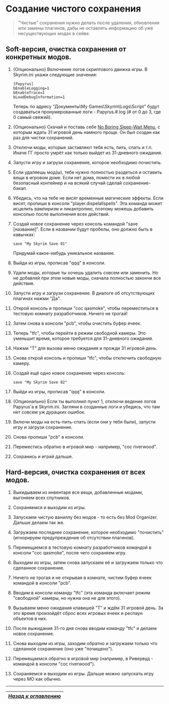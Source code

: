 # Создание чистого сохранения

> "Чистые" сохранения нужно делать после удаления, обновления или замены плагинов, дабы не оставлять информацию об уже несуществующих модах в сейве.

## Soft-версия, очистка сохранения от конкретных модов.

1) {Опционально} Включение логов скриптового движка игры. В Skyrim.ini укажи следующие значения:
    ```
    [Papyrus]
    bEnableLogging=1
    bEnableTrace=1
    bLoadDebugInformation=1
    ```
    Теперь по адресу "Документы\My Games\Skyrim\Logs\Script" будут создаваться пронумерованные логи - Papyrus.#.log (# от 0 до 3, где 0 самый свежий).

2) {Опционально} Скачай и поставь себе [No Boring Sleep-Wait Menu](http://www.nexusmods.com/skyrim/mods/12625/), с которым ждать 31 игровой день намного проще. Он был создан как раз для чистки сохранений.

3) Отключи моды, которые заставляют тебя есть, пить, спать и т.п. Иначе ГГ просто умрёт как только выйдет из 31-дневного ожидания.

4) Запусти игру и загрузи сохранение, которое необходимо почистить.

5) Если удаляешь мод(ы), тебе нужно полностью раздеться и оставить вещи в игровом доме. Если нет дома, помести их в любой безопасный контейнер и на всякий случай сделай сохранение-бэкап.

6) Убедись, что на тебе не висят временные магические эффекты. Если висят, пропиши в консоли "player.dispelallspells". Эта команда может исцелить вампиризм и ликантропию, поэтому можешь добавить консолью после выполнения всех действий.

7) Создай новое сохранение через консоль командой "save [название]". Если в названии будут пробелы, оно должно быть в кавычках:
    ```
    save "My Skyrim Save 01"
    ```
    Придумай какое-нибудь уникальное название.

8) Выйди из игры, прописав "qqq" в консоли.

9) Удали моды, которые ты хочешь удалить совсем или заменить. Но не добавляй при этом новые моды, сначала полностью закончи все действия.

10) Запусти игру и загрузи сохранение. В диалоге об отсутствующих плагинах нажми "Да".

11) Открой консоль и пропиши "coc qasmoke", чтобы переместиться в тестовую комнату разработчиков. Ничего не трогай!

12) Затем снова в консоли "pcb", чтобы очистить буфер ячеек.

13) Теперь "tfc", чтобы перейти в режим свободной камеры. Это уменьшит время, которое требуется для 31-дневного ожидания.

14) Нажми "T" для вызова меню ожидания и прожди 31 игровой день.

15) Снова открой консоль и пропиши "tfc", чтобы отключить свободную камеру.

16) Создай ещё одно новое сохранение через консоль:
    ```
    save "My Skyrim Save 02"
    ```

17) Выйди из игры, прописав "qqq" в консоли.

18) {Опционально} Если ты выполнил пункт 1, отключи ведение логов Papyrus'a в Skyrim.ini. Загляни в созданные логи и убедись, что там нет совсем уж дурацких ошибок.

19) Включи моды на есть-пить-спать (если они у тебя были), запусти игру и загрузи сохранение.

20) Снова пропиши "pcb" в консоли.

21) Переместись обратно в игровой мир - например, "coc riverwood".

22) Сохранись и играй дальше.

## Hard-версия, очистка сохранения от всех модов.

1) Выкидываем из инвентаря все вещи, добавленные модами, выгоняем всех спутников.

2) Сохраняемся и выходим из игры.

3) Запускаем чистую ваниллу без модов - то есть без Mod Organizer. Дальше делаем так же.

4) Загружаем последнее сохранение, которое необходимо "почистить" (игнорируем предупреждение об отсутствии плагинов).

5) Перемещаемся в тестовую комнату разработчиков командой в консоли "coc qasmoke", после чего сохраняем игру.

6) Выходим из игры, затем снова запускаем её и загружаем только что сделанное сохранение.

7) Ничего не трогая и не открывая в комнате, чистим буфер ячеек командой в консоли "pcb".

8) Вводим в консоли команду "tfc" (эта команда включает режим "свободной" камеры, но нужна она не для этого).

9) Вызываем меню ожидания клавишей "T" и ждём 31 игровой день. За это время произойдёт сброс всех игровых ячеек и респаун объектов в них.

10) После выжидания 31-го дня снова вводим команду "tfc" и делаем новое сохранение.

11) Снова выходим из игры, заходим обратно и загружаем только что сделанное сохранение (оно уже "почищено").

12) Перемещаемся обратно в игровой мир (например, в Ривервуд - командой в консоли "coc riverwood").

13) Сохраняемся и выходим из игры. Дальше можно запускать игру через МО как обычно.

------

|[*Назад к оглавлению*](../01_Оглавление.md)|
|:---:|
